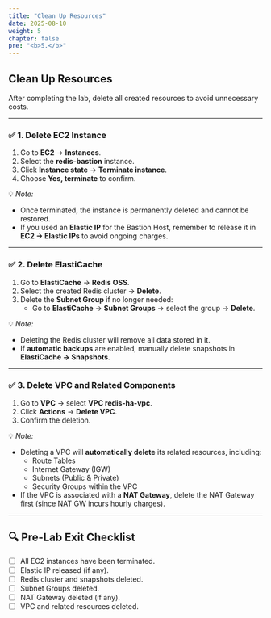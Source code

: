 ```yaml
---
title: "Clean Up Resources"
date: 2025-08-10
weight: 5
chapter: false
pre: "<b>5.</b>"
---
```


## Clean Up Resources

After completing the lab, delete all created resources to avoid unnecessary costs.

---

### ✅ 1. Delete EC2 Instance
1. Go to **EC2** → **Instances**.
2. Select the **redis-bastion** instance.
3. Click **Instance state** → **Terminate instance**.
4. Choose **Yes, terminate** to confirm.

💡 *Note:*  
- Once terminated, the instance is permanently deleted and cannot be restored.  
- If you used an **Elastic IP** for the Bastion Host, remember to release it in **EC2 → Elastic IPs** to avoid ongoing charges.

---

### ✅ 2. Delete ElastiCache
1. Go to **ElastiCache** → **Redis OSS**.
2. Select the created Redis cluster → **Delete**.
3. Delete the **Subnet Group** if no longer needed:
   - Go to **ElastiCache** → **Subnet Groups** → select the group → **Delete**.

💡 *Note:*  
- Deleting the Redis cluster will remove all data stored in it.  
- If **automatic backups** are enabled, manually delete snapshots in **ElastiCache → Snapshots**.

---

### ✅ 3. Delete VPC and Related Components
1. Go to **VPC** → select **VPC redis-ha-vpc**.
2. Click **Actions** → **Delete VPC**.
3. Confirm the deletion.

💡 *Note:*  
- Deleting a VPC will **automatically delete** its related resources, including:
  - Route Tables
  - Internet Gateway (IGW)
  - Subnets (Public & Private)
  - Security Groups within the VPC
- If the VPC is associated with a **NAT Gateway**, delete the NAT Gateway first (since NAT GW incurs hourly charges).

---

## 🔍 Pre-Lab Exit Checklist

- [ ] All EC2 instances have been terminated.  
- [ ] Elastic IP released (if any).  
- [ ] Redis cluster and snapshots deleted.  
- [ ] Subnet Groups deleted.  
- [ ] NAT Gateway deleted (if any).  
- [ ] VPC and related resources deleted.

